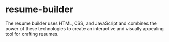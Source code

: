 # resume-builder
The resume builder uses HTML, CSS, and JavaScript and combines the power of these technologies to create an interactive and visually appealing tool for crafting resumes.
